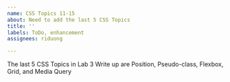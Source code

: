 ```yaml
---
name: CSS Topics 11-15
about: Need to add the last 5 CSS Topics
title: ''
labels: ToDo, enhancement
assignees: riduong

---
```


The last 5 CSS Topics in Lab 3 Write up are Position, Pseudo-class, Flexbox, Grid, and Media Query
